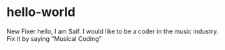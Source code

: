 # hello-world
New Fixer
hello, I am Saif. I would like to be a coder in the music industry. 
Fix it by saying "Musical Coding"
